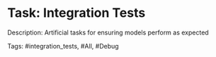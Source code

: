 Task: Integration Tests
========================
Description: Artificial tasks for ensuring models perform as expected

Tags: #integration_tests, #All, #Debug

